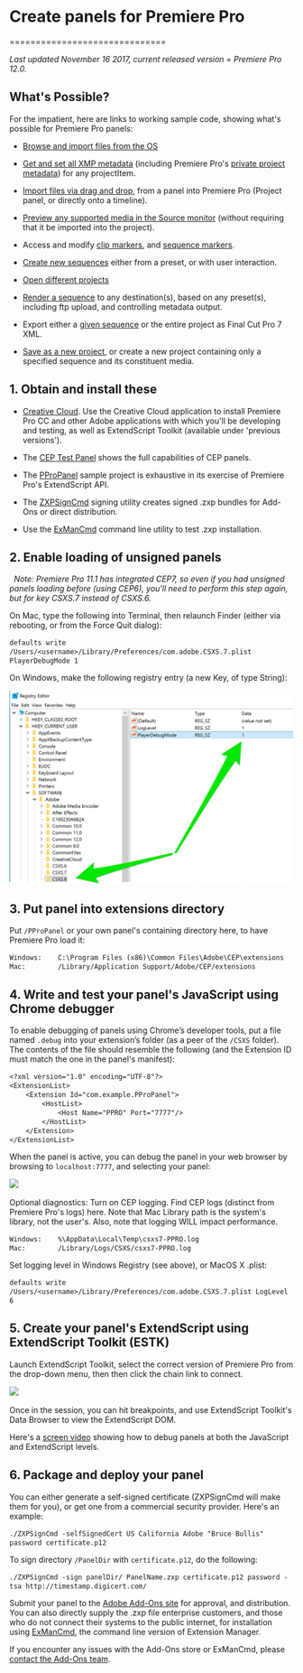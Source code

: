 # Create panels for Premiere Pro
==============================

*Last updated November 16 2017, current released version = Premiere Pro 12.0.*

## What's Possible?

For the impatient, here are links to working sample code, showing what's
possible for Premiere Pro panels:

-   [Browse and import files from the
    OS](https://github.com/Adobe-CEP/Samples/blob/master/PProPanel/jsx/PPRO/Premiere.jsx#L260)

-   [Get and set all XMP
    metadata](https://github.com/Adobe-CEP/Samples/blob/master/PProPanel/jsx/PPRO/Premiere.jsx#L601)
    (including Premiere Pro's [private project
    metadata](https://github.com/Adobe-CEP/Samples/blob/master/PProPanel/jsx/PPRO/Premiere.jsx#L765))
    for any projectItem.

-   [Import files via drag and
    drop](https://github.com/Adobe-CEP/Samples/blob/master/PProPanel/ext.js#L43),
    from a panel into Premiere Pro (Project panel, or directly onto a timeline).

-   [Preview any supported media in the Source
    monitor](https://github.com/Adobe-CEP/Samples/blob/master/PProPanel/jsx/PPRO/Premiere.jsx#L231)
    (without requiring that it be imported into the project).

-   Access and modify [clip
    markers](https://github.com/Adobe-CEP/Samples/blob/master/PProPanel/jsx/PPRO/Premiere.jsx#L727),
    and [sequence
    markers](https://github.com/Adobe-CEP/Samples/blob/master/PProPanel/jsx/PPRO/Premiere.jsx#L163).

-   [Create new
    sequences](https://github.com/Adobe-CEP/Samples/blob/master/PProPanel/jsx/PPRO/Premiere.jsx#L428)
    either from a preset, or with user interaction.

-   [Open different
    projects](https://github.com/Adobe-CEP/Samples/blob/master/PProPanel/jsx/PPRO/Premiere.jsx#L370)

-   [Render a
    sequence](https://github.com/Adobe-CEP/Samples/blob/master/PProPanel/jsx/PPRO/Premiere.jsx#L492)
    to any destination(s), based on any preset(s), including ftp upload, and
    controlling metadata output.

-   Export either a [given
    sequence](https://github.com/Adobe-CEP/Samples/blob/master/PProPanel/jsx/PPRO/Premiere.jsx#L127)
    or the entire project as Final Cut Pro 7 XML.

-   [Save as a new
    project](https://github.com/Adobe-CEP/Samples/blob/master/PProPanel/jsx/PPRO/Premiere.jsx#L581),
    or create a new project containing only a specified sequence and its
    constituent media.

## 1. Obtain and install these

-   [Creative Cloud](http://creative.adobe.com). Use the Creative Cloud
    application to install Premiere Pro CC and other Adobe applications with
    which you'll be developing and testing, as well as ExtendScript Toolkit
    (available under 'previous versions').

-   The [CEP Test
    Panel](https://github.com/Adobe-CEP/Samples/tree/master/CEP_HTML_Test_Extension)
    shows the full capabilities of CEP panels.

-   The [PProPanel](https://github.com/Adobe-CEP/Samples/tree/master/PProPanel)
    sample project is exhaustive in its exercise of Premiere Pro's ExtendScript
    API.

-   The
    [ZXPSignCmd](https://github.com/Adobe-CEP/CEP-Resources/tree/master/ZXPSignCMD/4.0.7)
    signing utility creates signed .zxp bundles for Add-Ons or direct
    distribution.

-   Use the [ExManCmd](https://www.adobeexchange.com/resources/28) command line
    utility to test .zxp installation.

## 2. Enable loading of unsigned panels
 
*Note: Premiere Pro 11.1 has integrated CEP7, so even if you had unsigned panels
loading before (using CEP6), you'll need to perform this step again, but for key CSXS.7 instead of CSXS.6.*

On Mac, type the following into Terminal, then relaunch Finder (either via
rebooting, or from the Force Quit dialog):

```
defaults write /Users/<username>/Library/Preferences/com.adobe.CSXS.7.plist PlayerDebugMode 1
```

On Windows, make the following registry entry (a new Key, of type String):

![](payloads/Registry.png)

## 3. Put panel into extensions directory

Put `/PProPanel` or your own panel's containing directory here, to have Premiere
Pro load it:

```
Windows: 	C:\Program Files (x86)\Common Files\Adobe\CEP\extensions
Mac: 		/Library/Application Support/Adobe/CEP/extensions
```

## 4. Write and test your panel's JavaScript using Chrome debugger

To enable debugging of panels using Chrome’s developer tools, put a file named
`.debug` into your extension’s folder (as a peer of the `/CSXS` folder). The
contents of the file should resemble the following (and the Extension ID must
match the one in the panel's manifest):

~~~~~~~~~~~~~~~~~~~~~~~~~~~~~~~~~~~~~~~~~~~~~~~~~~~~~~~~~~~~~~~~~~~~~~~~~~~~~~~~
<?xml version="1.0" encoding="UTF-8"?>
<ExtensionList>
    <Extension Id="com.example.PProPanel">
        <HostList>
            <Host Name="PPRO" Port="7777"/>
        </HostList>
    </Extension>
</ExtensionList>
~~~~~~~~~~~~~~~~~~~~~~~~~~~~~~~~~~~~~~~~~~~~~~~~~~~~~~~~~~~~~~~~~~~~~~~~~~~~~~~~

When the panel is active, you can debug the panel in your web browser by
browsing to `localhost:7777`, and selecting your panel:

![](payloads/localhost.png)

Optional diagnostics: Turn on CEP logging. Find CEP logs (distinct from Premiere
Pro's logs) here. Note that Mac Library path is the system's library, not the
user's. Also, note that logging WILL impact performance.

```
Windows: 	%\AppData\Local\Temp\csxs7-PPRO.log
Mac: 		/Library/Logs/CSXS/csxs7-PPRO.log
```

Set logging level in Windows Registry (see above), or MacOS X .plist:

```
defaults write /Users/<username>/Library/Preferences/com.adobe.CSXS.7.plist LogLevel 6
```

## 5. Create your panel's ExtendScript using ExtendScript Toolkit (ESTK)

Launch ExtendScript Toolkit, select the correct version of Premiere Pro from the
drop-down menu, then then click the chain link to connect.

![](payloads/estk.png)

Once in the session, you can hit breakpoints, and use ExtendScript Toolkit's
Data Browser to view the ExtendScript DOM.

Here's a [screen video](https://www.dropbox.com/s/lwo8jg0klxkq91s/walkthru.mp4)
showing how to debug panels at both the JavaScript and ExtendScript levels.

## 6. Package and deploy your panel

You can either generate a self-signed certificate (ZXPSignCmd will make them for
you), or get one from a commercial security provider. Here's an example:

~~~~~~~~~~~~~~~~~~~~~~~~~~~~~~~~~~~~~~~~~~~~~~~~~~~~~~~~~~~~~~~~~~~~~~~~~~~~~~~~
./ZXPSignCmd -selfSignedCert US California Adobe "Bruce Bullis" password certificate.p12
~~~~~~~~~~~~~~~~~~~~~~~~~~~~~~~~~~~~~~~~~~~~~~~~~~~~~~~~~~~~~~~~~~~~~~~~~~~~~~~~

To sign directory `/PanelDir` with `certificate.p12`, do the following:

~~~~~~~~~~~~~~~~~~~~~~~~~~~~~~~~~~~~~~~~~~~~~~~~~~~~~~~~~~~~~~~~~~~~~~~~~~~~~~~~
./ZXPSignCmd -sign panelDir/ PanelName.zxp certificate.p12 password -tsa http://timestamp.digicert.com/
~~~~~~~~~~~~~~~~~~~~~~~~~~~~~~~~~~~~~~~~~~~~~~~~~~~~~~~~~~~~~~~~~~~~~~~~~~~~~~~~

Submit your panel to the [Adobe Add-Ons
site](https://www.adobeexchange.com/producer) for approval, and distribution.
You can also directly supply the .zxp file enterprise customers, and those who
do not connect their systems to the public internet, for installation using
[ExManCmd](https://www.adobeexchange.com/resources/28), the command line version
of Extension Manager.

If you encounter any issues with the Add-Ons store or ExManCmd, please [contact
the Add-Ons team](mailto:jferman@adobe.com).
